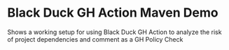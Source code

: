 # Black Duck GH Action Maven Demo


Shows a working setup for using Black Duck GH Action to analyze the risk of project dependencies and comment as a GH Policy Check
